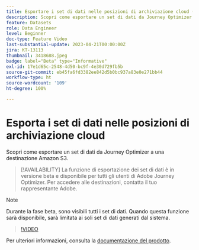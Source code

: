 ```yaml
---
title: Esportare i set di dati nelle posizioni di archiviazione cloud (Beta)
description: Scopri come esportare un set di dati da Journey Optimizer a una destinazione Amazon S3.
feature: Datasets
role: Data Engineer
level: Beginner
doc-type: Feature Video
last-substantial-update: 2023-04-21T00:00:00Z
jira: KT-13113
thumbnail: 3418688.jpeg
badge: label="Beta" type="Informative"
exl-id: 17e1d65c-2548-4d50-bc9f-4e30d729fb5b
source-git-commit: eb45fa6fd3382ee842d5b0bc937a83e0e271bb44
workflow-type: ht
source-wordcount: '109'
ht-degree: 100%

---
```


# Esporta i set di dati nelle posizioni di archiviazione cloud

Scopri come esportare un set di dati da Journey Optimizer a una destinazione Amazon S3.

>[!AVAILABILITY]
>La funzione di esportazione dei set di dati è in versione beta e disponibile per tutti gli utenti di Adobe Journey Optimizer. Per accedere alle destinazioni, contatta il tuo rappresentante Adobe.

>[!NOTE]
>Durante la fase beta, sono visibili tutti i set di dati. Quando questa funzione sarà disponibile, sarà limitata ai soli set di dati generati dal sistema.

>[!VIDEO](https://video.tv.adobe.com/v/3418688/?quality=12&learn=on)

Per ulteriori informazioni, consulta la [documentazione del prodotto](https://experienceleague.adobe.com/docs/journey-optimizer/using/data-management/datasets/export-datasets.html?lang=it).
